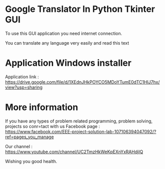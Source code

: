 # Google Translator In Python Tkinter GUI
To use this GUI application you need internet connection. 

You can translate any language very easily and read this text

# Application Windows installer 
Application link : https://drive.google.com/file/d/1XEdnJHkPOYCO5MDoYTumE0dTC1HIJ7hx/view?usp=sharing

# More information
If you have any types of problem related programming, problem solving, projects so conr=tact with us 
Facebook page : https://www.facebook.com/EEE-project-solution-lab-107106394047092/?ref=pages_you_manage

Our channel : https://www.youtube.com/channel/UC2TmzHkWeKpEXnYxRAHdjIQ

Wishing you good health. 
